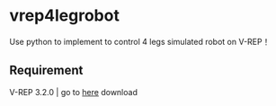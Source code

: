 # vrep4legrobot
Use python to implement to control 4 legs simulated robot on V-REP！

## Requirement

V-REP 3.2.0 | go to [here](http://www.coppeliarobotics.com/previousversions.html) download
